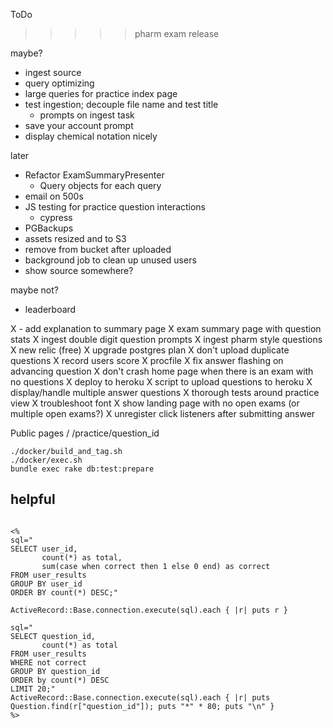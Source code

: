 ToDo

>>>>> pharm exam release

maybe?
* ingest source
* query optimizing
* large queries for practice index page
* test ingestion; decouple file name and test title
  * prompts on ingest task
* save your account prompt
* display chemical notation nicely

later
* Refactor ExamSummaryPresenter
  * Query objects for each query
* email on 500s
* JS testing for practice question interactions
  * cypress
* PGBackups
* assets resized and to S3
* remove from bucket after uploaded
* background job to clean up unused users
* show source somewhere?

maybe not?
* leaderboard

X - add explanation to summary page
X exam summary page with question stats
X ingest double digit question prompts
X ingest pharm style questions
X new relic (free)
X upgrade postgres plan
X don't upload duplicate questions
X record users score
X procfile
X fix answer flashing on advancing question
X don't crash home page when there is an exam with no questions
X deploy to heroku
X script to upload questions to heroku
X display/handle multiple answer questions
X thorough tests around practice view
X troubleshoot font
X show landing page with no open exams (or multiple open exams?)
X unregister click listeners after submitting answer
 
Public pages
/
/practice/question_id

```
./docker/build_and_tag.sh
./docker/exec.sh
bundle exec rake db:test:prepare
```

## helpful
```

<%
sql="
SELECT user_id, 
       count(*) as total, 
       sum(case when correct then 1 else 0 end) as correct
FROM user_results
GROUP BY user_id
ORDER BY count(*) DESC;"

ActiveRecord::Base.connection.execute(sql).each { |r| puts r }

sql=" 
SELECT question_id,
       count(*) as total
FROM user_results
WHERE not correct
GROUP BY question_id
ORDER by count(*) DESC
LIMIT 20;" 
ActiveRecord::Base.connection.execute(sql).each { |r| puts Question.find(r["question_id"]); puts "*" * 80; puts "\n" }
%>
```
